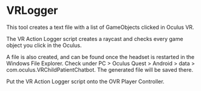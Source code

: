 # VRLogger
This tool creates a text file with a list of GameObjects clicked in Oculus VR.

The VR Action Logger script creates a raycast and checks every game object you click in the Oculus.

A file is also created, and can be found once the headset is restarted in the Windows File Explorer. Check under PC > Oculus Quest > Android > data > com.oculus.VRChildPatientChatbot. The generated file will be saved there.

Put the VR Action Logger script onto the OVR Player Controller.
